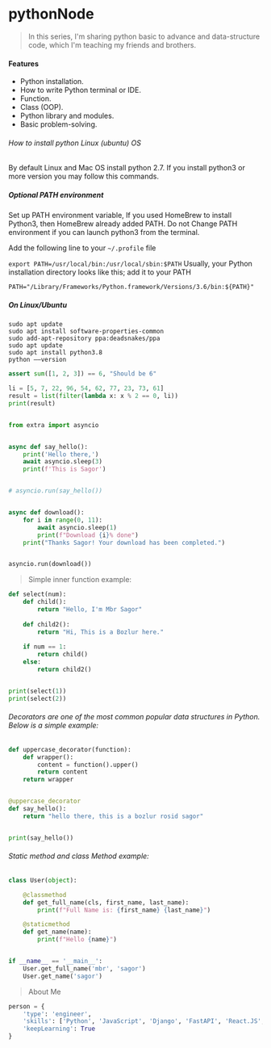 # pythonNode

> In this series, I'm sharing python basic to advance and data-structure code, which I'm teaching my friends and brothers.

#### Features

- Python installation.
- How to write Python terminal or IDE.
- Function.
- Class (OOP).
- Python library and modules.
- Basic problem-solving.


###### How to install python Linux (ubuntu) OS

By default Linux and Mac OS install python 2.7. If you install python3 or more version you may follow this commands.

##### Optional PATH environment
Set up PATH environment variable, If you used HomeBrew to install Python3, then HomeBrew already added PATH. Do not 
Change PATH environment if you can launch python3 from the terminal.

Add the following line to your `~/.profile` file

`export PATH=/usr/local/bin:/usr/local/sbin:$PATH`
Usually, your Python installation directory looks like this; add it to your PATH

`PATH="/Library/Frameworks/Python.framework/Versions/3.6/bin:${PATH}"`

##### On Linux/Ubuntu
```
sudo apt update
sudo apt install software-properties-common
sudo add-apt-repository ppa:deadsnakes/ppa
sudo apt update
sudo apt install python3.8
python ––version
```

```python
assert sum([1, 2, 3]) == 6, "Should be 6"
```

```python
li = [5, 7, 22, 96, 54, 62, 77, 23, 73, 61]
result = list(filter(lambda x: x % 2 == 0, li))
print(result)

```

```python

from extra import asyncio


async def say_hello():
    print('Hello there,')
    await asyncio.sleep(3)
    print(f'This is Sagor')


# asyncio.run(say_hello())


async def download():
    for i in range(0, 11):
        await asyncio.sleep(1)
        print(f"Download {i}% done")
    print("Thanks Sagor! Your download has been completed.")


asyncio.run(download())

```

> Simple inner function example:

```python
def select(num):
    def child():
        return "Hello, I'm Mbr Sagor"
    
    def child2():
        return "Hi, This is a Bozlur here."
    
    if num == 1:
        return child()
    else:
        return child2()


print(select(1))
print(select(2))

```

###### Decorators are one of the most common popular data structures in Python. Below is a simple example:
```python
def uppercase_decorator(function):
    def wrapper():
        content = function().upper()
        return content
    return wrapper


@uppercase_decorator
def say_hello():
    return "hello there, this is a bozlur rosid sagor"


print(say_hello())
```

###### Static method and class Method example:
```python
class User(object):

    @classmethod
    def get_full_name(cls, first_name, last_name):
        print(f"Full Name is: {first_name} {last_name}")

    @staticmethod
    def get_name(name):
        print(f"Hello {name}")


if __name__ == '__main__':
    User.get_full_name('mbr', 'sagor')
    User.get_name('sagor')
```

> About Me
```python
person = {
    'type': 'engineer',
    'skills': ['Python', 'JavaScript', 'Django', 'FastAPI', 'React.JS', 'Docker', 'AWS'],
    'keepLearning': True
}
```
